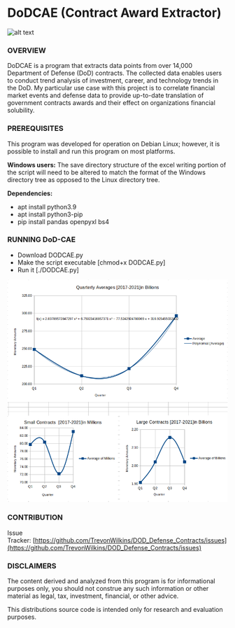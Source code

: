 # DoDCAE (Contract Award Extractor)
![alt text](https://github.com/TrevonWilkins/DOD-Contract-Award-Extractor/blob/main/DoDCAE%20Power%2BI%2Insights.PNG?raw=true)
### OVERVIEW
DoDCAE is a program that extracts data points from over 14,000 Department of Defense (DoD) contracts. The collected data enables users to conduct trend analysis of investment, career, and technology trends in the DoD. My particular use case with this project is to correlate financial market events and defense data to provide up-to-date translation of government contracts awards and their effect on organizations financial solubility.

### PREREQUISITES

This program was developed for operation on Debian Linux; however, it is possible to install and run this program on most platforms.
 
**Windows  users:** 
The save directory structure of the excel writing portion of the script will need to be altered to match the format of the Windows directory tree as opposed to the Linux directory tree.

**Dependencies:**

- apt install python3.9
- apt install python3-pip
- pip install pandas openpyxl bs4 

### RUNNING  DoD-CAE

- Download DODCAE.py
- Make the script executable [chmod+x DODCAE.py]
- Run it [./DODCAE.py]

![alt text](https://github.com/TrevonWilkins/DOD-Contract-Award-Extractor/blob/main/Quarter%20Analysis.png?raw=true)
### CONTRIBUTION
Issue Tracker: [https://github.com/TrevonWilkins/DOD_Defense_Contracts/issues](https://github.com/TrevonWilkins/DOD_Defense_Contracts/issues)


### DISCLAIMERS

The content derived and analyzed from this program is for informational purposes only, you should not construe any such information or other material as legal, tax, investment, financial, or other advice.


This distributions source code is intended only for research and evaluation purposes.
